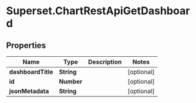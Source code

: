 # Superset.ChartRestApiGetDashboard

## Properties
Name | Type | Description | Notes
------------ | ------------- | ------------- | -------------
**dashboardTitle** | **String** |  | [optional] 
**id** | **Number** |  | [optional] 
**jsonMetadata** | **String** |  | [optional] 
